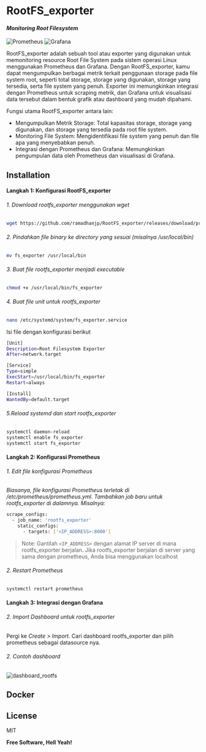 # RootFS_exporter
#### _Monitoring Root Filesystem_

![Prometheus](https://img.shields.io/badge/Prometheus-E6522C?style=for-the-badge&logo=Prometheus&logoColor=white) ![Grafana](https://img.shields.io/badge/grafana-%23F46800.svg?style=for-the-badge&logo=grafana&logoColor=white)

RootFS_exporter adalah sebuah tool atau exporter yang digunakan untuk memonitoring resource Root File System pada sistem operasi Linux menggunakan Prometheus dan Grafana. Dengan RootFS_exporter, kamu dapat mengumpulkan berbagai metrik terkait penggunaan storage pada file system root, seperti total storage, storage yang digunakan, storage yang tersedia, serta file system yang penuh. Exporter ini memungkinkan integrasi dengan Prometheus untuk scraping metrik, dan Grafana untuk visualisasi data tersebut dalam bentuk grafik atau dashboard yang mudah dipahami.

Fungsi utama RootFS_exporter antara lain:
- Mengumpulkan Metrik Storage: Total kapasitas storage, storage yang digunakan, dan storage yang tersedia pada root file system.
- Monitoring File System: Mengidentifikasi file system yang penuh dan file apa yang menyebabkan penuh.
- Integrasi dengan Prometheus dan Grafana: Memungkinkan pengumpulan data oleh Prometheus dan visualisasi di Grafana.

## Installation
#### Langkah 1: Konfigurasi RootFS_exporter
###### 1. Download *rootfs_exporter* menggunakan wget

```sh
wget https://github.com/ramadhanjp/RootFS_exporter/releases/download/prometheus/fs_exporter.linux-amd64.tar.gz
```

###### 2. Pindahkan file binary ke directory yang sesuai (misalnya /usr/local/bin)

```sh
mv fs_exporter /usr/local/bin
```
###### 3. Buat file *rootfs_exporter* menjadi executable
```sh
chmod +x /usr/local/bin/fs_exporter
```
###### 4. Buat file unit untuk rootfs_exporter
```sh
nano /etc/systemd/system/fs_exporter.service
```
Isi file dengan konfigurasi berikut
```sh
[Unit]
Description=Root Filesystem Exporter
After=network.target

[Service]
Type=simple
ExecStart=/usr/local/bin/fs_exporter
Restart=always

[Install]
WantedBy=default.target
```
###### 5.Reload systemd dan start *rootfs_exporter*
```sh
systemctl daemon-reload
systemctl enable fs_exporter
systemctl start fs_exporter
```
#### Langkah 2: Konfigurasi Prometheus
###### 1. Edit file konfigurasi Prometheus
*Biasanya, file konfigurasi Prometheus terletak di /etc/prometheus/prometheus.yml. Tambahkan job baru untuk rootfs_exporter di dalamnya. Misalnya:*
```sh
scrape_configs:
  - job_name: 'rootfs_exporter'
    static_configs:
      - targets: ['<IP_ADDRESS>:8000']
```
> Note: Gantilah `<IP_ADDRESS>` dengan alamat IP server di mana rootfs_exporter berjalan. Jika rootfs_exporter berjalan di server yang sama dengan prometheus, Anda bisa menggunakan localhost

###### 2. Restart Prometheus
```sh
systemctl restart prometheus
```

#### Langkah 3: Integrasi dengan Grafana
###### 2. Import Dashboard untuk rootfs_exporter
Pergi ke *Create > Import*. Cari dashboard rootfs_exporter dan pilih prometheus sebagai datasource nya.

###### 2. Contoh dashboard 
![dashboard_rootfs](https://github.com/ramadhanjp/RootFS_exporter/assets/173976735/1477bdeb-720b-4c17-a4f8-e6626eaee7ac)



## Docker



## License

MIT

**Free Software, Hell Yeah!**

[//]: # (These are reference links used in the body of this note and get stripped out when the markdown processor does its job. There is no need to format nicely because it shouldn't be seen. Thanks SO - http://stackoverflow.com/questions/4823468/store-comments-in-markdown-syntax)

   [dill]: <https://github.com/joemccann/dillinger>
   [git-repo-url]: <https://github.com/joemccann/dillinger.git>
   [john gruber]: <http://daringfireball.net>
   [df1]: <http://daringfireball.net/projects/markdown/>
   [markdown-it]: <https://github.com/markdown-it/markdown-it>
   [Ace Editor]: <http://ace.ajax.org>
   [node.js]: <http://nodejs.org>
   [Twitter Bootstrap]: <http://twitter.github.com/bootstrap/>
   [jQuery]: <http://jquery.com>
   [@tjholowaychuk]: <http://twitter.com/tjholowaychuk>
   [express]: <http://expressjs.com>
   [AngularJS]: <http://angularjs.org>
   [Gulp]: <http://gulpjs.com>

   [PlDb]: <https://github.com/joemccann/dillinger/tree/master/plugins/dropbox/README.md>
   [PlGh]: <https://github.com/joemccann/dillinger/tree/master/plugins/github/README.md>
   [PlGd]: <https://github.com/joemccann/dillinger/tree/master/plugins/googledrive/README.md>
   [PlOd]: <https://github.com/joemccann/dillinger/tree/master/plugins/onedrive/README.md>
   [PlMe]: <https://github.com/joemccann/dillinger/tree/master/plugins/medium/README.md>
   [PlGa]: <https://github.com/RahulHP/dillinger/blob/master/plugins/googleanalytics/README.md>
